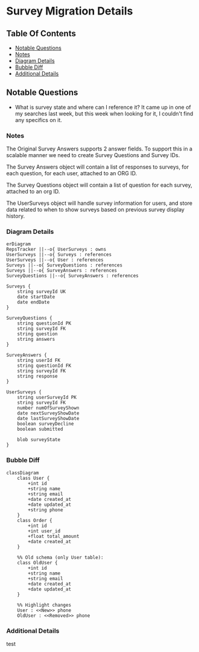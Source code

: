 # Survey Migration Details 

## Table Of Contents
- [Notable Questions](#notable-questions)
- [Notes](#notes)
- [Diagram Details](#diagram-details)
- [Bubble Diff](#bubble-diff)
- [Additional Details](#additional-details)


## Notable Questions

- What is survey state and where can I reference it? It came up in one of my searches last week, but this week when looking for it, I couldn't find any specifics on it. 

### Notes
The Original Survey Answers supports 2 answer fields.  To support this in a scalable manner we need to create Survey Questions and Survey IDs. 

The Survey Answers object will contain a list of responses to surveys, for each question, for each user, attached to an ORG ID.

The Survey Questions object will contain a list of question for each survey, attached to an org ID.

The UserSurveys object will handle survey information for users, and store data related to when to show surveys based on previous survey display history.



### Diagram Details

```mermaid
erDiagram
RepsTracker ||--o{ UserSurveys : owns
UserSurveys ||--o{ Surveys : references
UserSurveys ||--o{ User : references
Surveys ||--o{ SurveyQuestions : references
Surveys ||--o{ SurveyAnswers : references
SurveyQuestions ||--o{ SurveyAnswers : references

Surveys {
	string surveyId UK
    date startDate
    date endDate
}

SurveyQuestions {
    string questionId PK
    string surveyId FK
    string question
    string answers
}

SurveyAnswers {
    string userId FK
    string questionId FK
    string surveyId FK
    string response
}

UserSurveys {
	string userSurveyId PK
	string surveyId FK
	number numOfSurveyShown
	date nextSurveyShowDate
	date lastSurveyShowDate
	boolean surveyDecline
	boolean submitted
	
	blob surveyState
}
```

### Bubble Diff

```mermaid
classDiagram
    class User {
        +int id
        +string name
        +string email
        +date created_at
        +date updated_at
        +string phone 
    }
    class Order {
        +int id
        +int user_id
        +float total_amount
        +date created_at
    }

    %% Old schema (only User table):
    class OldUser {
        +int id
        +string name
        +string email
        +date created_at
        +date updated_at
    }

    %% Highlight changes
    User : <<New>> phone
    OldUser : <<Removed>> phone
```

### Additional Details

test
